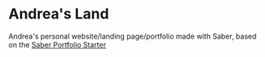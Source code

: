 # Andrea's Land
 
 Andrea's personal website/landing page/portfolio made with Saber, based on the  [Saber Portfolio Starter](https://github.com/drehimself/saber-portfolio-starter)
